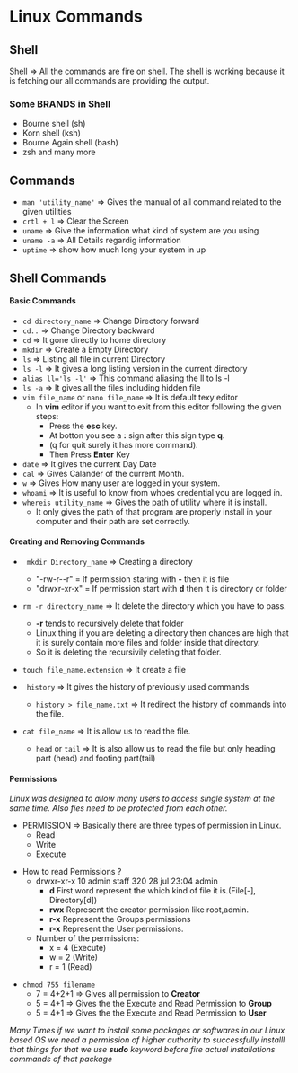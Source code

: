 # Linux Commands

## Shell

Shell => All the commands are fire on shell. The shell is working because it is fetching our all commands are providing the output.

### Some BRANDS in Shell

* Bourne shell (sh)
* Korn shell (ksh)
* Bourne Again shell (bash)
* zsh and many more

## Commands
- ``man 'utility_name'`` => Gives the manual of all command related to the given utilities
- ``crtl + l``  => Clear the Screen
- ``uname``     => Give the information what kind of system are you using
- ``uname -a``  => All Details regardig information
-  ``uptime``   => show how much long your system in up 

## Shell Commands
#### Basic Commands
- ``cd directory_name``    => Change Directory forward
- ``cd..``  => Change Directory backward
- ``cd``   => It gone directly to home directory
- ``mkdir`` => Create a Empty Directory
- ``ls``    => Listing all file in current Directory
- ``ls -l`` => It gives a long listing version in the current directory
- ``alias ll='ls -l'``  => This command aliasing the ll to ls -l
- ``ls -a`` => It gives all the files including hidden file
- ``vim file_name`` or ``nano file_name``   => It is default texy editor
    - In **vim** editor if you want to exit from this editor following the given steps:
        - Press the **esc** key.
        - At botton you see a **:** sign after this sign type **q**.
        - (q for quit surely it has more command).
        - Then Press **Enter** Key
- ``date`` => It gives the current Day Date
- ``cal``  => Gives Calander of the current Month.
- ``w``    => Gives How many user are logged in your system.
- ``whoami``    => It is useful to know from whoes credential you are logged in.
- ``whereis utility_name``  => Gives the path of utility where it is install.
    - It only gives the path of that program are properly install in your computer and their path are set correctly.

#### Creating and Removing Commands
- `` mkdir Directory_name`` => Creating a directory
    - "-rw-r--r" = If permission staring with **-** then it is file
    - "drwxr-xr-x" = If permission start with **d** then it is directory or folder 
- `` rm -r directory_name ``    => It delete the directory which you have to pass.
    - **-r** tends to recursively delete that folder
    - Linux thing if you are deleting a directory then chances are high that it is surely contain more files and folder inside that directory.
    - So it is deleting the recursivily deleting that folder.
- `` touch file_name.extension ``   => It create a file

- `` history`` => It gives the history of previously used commands
    - ``history > file_name.txt`` => It redirect the history of commands into the file.
- `` cat file_name ``   => It is allow us to read the file.
    - ``head`` or ``tail`` => It is also allow us to read the file but only heading part (head) and footing part(tail)


#### Permissions
*Linux was designed to allow many users to access single system at the same time. Also fies need to be protected from each other.*
-  PERMISSION => Basically there are three types of permission in Linux.
    - Read
    - Write
    - Execute

* How to read Permissions ?
    * drwxr-xr-x    10  admin  staff 320    28 jul 23:04 admin
        * **d** First word represent the which kind of file it is.(File[-], Directory[d])
        * **rwx** Represent the creator permission like root,admin.
        * **r-x** Represent the Groups permissions
        * **r-x** Represent the User permissions.
    * Number of the permissions:
        * x = 4 (Execute)
        * w = 2 (Write)
        * r = 1 (Read)
- `` chmod 755 filename  ``
    - 7 = 4+2+1 => Gives all permission to **Creator**
    - 5 = 4+1 => Gives the the Execute and Read Permission to **Group**
    - 5 = 4+1 => Gives the the Execute and Read Permission to **User** 



*Many Times if we want to install some packages or softwares in our Linux based OS we need a permission of higher authority to successfully installl that things for that we use **sudo** keyword before fire actual installations commands of that package*
